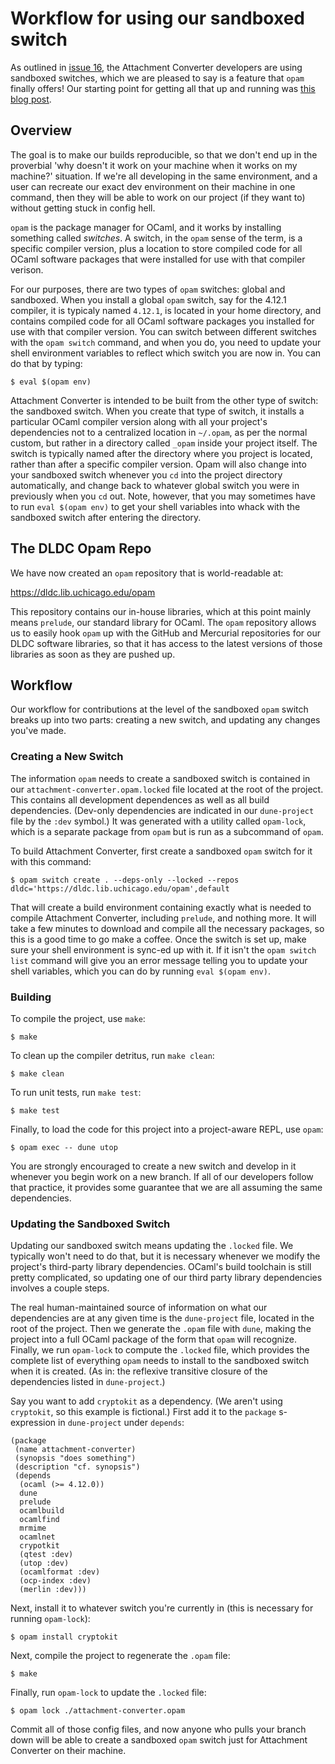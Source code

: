 # Workflow for using our sandboxed switch

As outlined in [issue
16](https://github.com/uchicago-library/attachment-converter/issues/16),
the Attachment Converter developers are using sandboxed switches,
which we are pleased to say is a feature that `opam` finally offers!
Our starting point for getting all that up and running was [this blog
post](https://khady.info/opam-sandbox.html).

## Overview

The goal is to make our builds reproducible, so that we don't end up
in the proverbial 'why doesn't it work on your machine when it works
on my machine?' situation.  If we're all developing in the same
environment, and a user can recreate our exact dev environment on
their machine in one command, then they will be able to work on our
project (if they want to) without getting stuck in config hell.

`opam` is the package manager for OCaml, and it works by installing
something called _switches_.  A switch, in the `opam` sense of the
term, is a specific compiler version, plus a location to store
compiled code for all OCaml software packages that were installed for
use with that compiler verison.

For our purposes, there are two types of `opam` switches: global and
sandboxed.  When you install a global `opam` switch, say for the
4.12.1 compiler, it is typicaly named `4.12.1`, is located in your
home directory, and contains compiled code for all OCaml software
packages you installed for use with that compiler version.  You can
switch between different switches with the `opam switch` command, and
when you do, you need to update your shell environment variables to
reflect which switch you are now in.  You can do that by typing:

```
$ eval $(opam env)
```

Attachment Converter is intended to be built from the other type of
switch: the sandboxed switch.  When you create that type of switch, it
installs a particular OCaml compiler version along with all your
project's dependencies not to a centralized location in `~/.opam`, as
per the normal custom, but rather in a directory called `_opam` inside
your project itself.  The switch is typically named after the
directory where you project is located, rather than after a specific
compiler version.  Opam will also change into your sandboxed switch
whenever you `cd` into the project directory automatically, and change
back to whatever global switch you were in previously when you `cd`
out.  Note, however, that you may sometimes have to run `eval $(opam
env)` to get your shell variables into whack with the sandboxed switch
after entering the directory.

## The DLDC Opam Repo

We have now created an `opam` repository that is world-readable at:

https://dldc.lib.uchicago.edu/opam

This repository contains our in-house libraries, which at this point
mainly means `prelude`, our standard library for OCaml.  The `opam`
repository allows us to easily hook `opam` up with the GitHub and
Mercurial repositories for our DLDC software libraries, so that it has
access to the latest versions of those libraries as soon as they are
pushed up.

## Workflow

Our workflow for contributions at the level of the sandboxed `opam`
switch breaks up into two parts: creating a new switch, and updating
any changes you've made.

### Creating a New Switch

The information `opam` needs to create a sandboxed switch is contained
in our `attachment-converter.opam.locked` file located at the root of
the project.  This contains all development dependences as well as all
build dependencies.  (Dev-only dependencies are indicated in our
`dune-project` file by the `:dev` symbol.)  It was generated with a
utility called `opam-lock`, which is a separate package from `opam`
but is run as a subcommand of `opam`.

To build Attachment Converter, first create a sandboxed `opam` switch
for it with this command:

```
$ opam switch create . --deps-only --locked --repos dldc='https://dldc.lib.uchicago.edu/opam',default
```

That will create a build environment containing exactly what is needed
to compile Attachment Converter, including `prelude`, and nothing
more.  It will take a few minutes to download and compile all the
necessary packages, so this is a good time to go make a coffee.  Once
the switch is set up, make sure your shell environment is sync-ed up
with it.  If it isn't the `opam switch list` command will give you an
error message telling you to update your shell variables, which you
can do by running `eval $(opam env)`.

### Building

To compile the project, use `make`:

```
$ make
```

To clean up the compiler detritus, run `make clean`:

```
$ make clean
```

To run unit tests, run `make test`:

```
$ make test
```

Finally, to load the code for this project into a project-aware REPL,
use `opam`:

```
$ opam exec -- dune utop
```

You are strongly encouraged to create a new switch and develop in it
whenever you begin work on a new branch.  If all of our developers
follow that practice, it provides some guarantee that we are all
assuming the same dependencies.

### Updating the Sandboxed Switch

Updating our sandboxed switch means updating the `.locked` file.  We
typically won't need to do that, but it is necessary whenever we
modify the project's third-party library dependencies. OCaml's build
toolchain is still pretty complicated, so updating one of our third
party library dependencies involves a couple steps.

The real human-maintained source of information on what our
dependencies are at any given time is the `dune-project` file, located
in the root of the project.  Then we generate the `.opam` file with
`dune`, making the project into a full OCaml package of the form that
`opam` will recognize.  Finally, we run `opam-lock` to compute the
`.locked` file, which provides the complete list of everything `opam`
needs to install to the sandboxed switch when it is created.  (As in:
the reflexive transitive closure of the dependencies listed in
`dune-project`.)

Say you want to add `cryptokit` as a dependency.  (We aren't using
`cryptokit`, so this example is fictional.)  First add it to the
`package` s-expression in `dune-project` under `depends`:

```dune
(package
 (name attachment-converter)
 (synopsis "does something")
 (description "cf. synopsis")
 (depends
  (ocaml (>= 4.12.0))
  dune
  prelude
  ocamlbuild
  ocamlfind
  mrmime
  ocamlnet
  crypotkit
  (qtest :dev)
  (utop :dev)
  (ocamlformat :dev)
  (ocp-index :dev)
  (merlin :dev)))
```

Next, install it to whatever switch you're currently in (this is
necessary for running `opam-lock`):

```
$ opam install cryptokit
```

Next, compile the project to regenerate the `.opam` file:

```
$ make
```

Finally, run `opam-lock` to update the `.locked` file:

```
$ opam lock ./attachment-converter.opam
```

Commit all of those config files, and now anyone who pulls your branch
down will be able to create a sandboxed `opam` switch just for
Attachment Converter on their machine.
